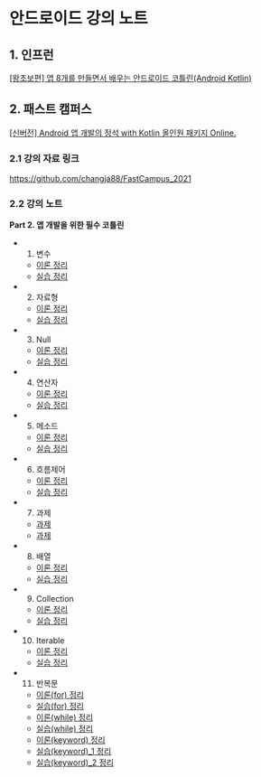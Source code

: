 # 안드로이드 강의 노트

## 1. 인프런
[[왕초보편] 앱 8개를 만들면서 배우는 안드로이드 코틀린(Android Kotlin)](https://www.inflearn.com/course/%EC%95%88%EB%93%9C%EB%A1%9C%EC%9D%B4%EB%93%9C-%EC%BD%94%ED%8B%80%EB%A6%B0-%EB%AA%A8%EB%B0%94%EC%9D%BC%EC%95%B1/dashboard)

## 2. 패스트 캠퍼스
[[신버전] Android 앱 개발의 정석 with Kotlin 올인원 패키지 Online.](https://fastcampus.co.kr/dev_online_androidstandard)

### 2.1 강의 자료 링크
https://github.com/changja88/FastCampus_2021

### 2.2 강의 노트
**Part 2. 앱 개발을 위한 필수 코틀린**
* 01. 변수
    * [이론 정리](./FastCampus/my_repository/FastCampus/Kotlin/01.%20변수/노트.md)
    * [실습 정리](./FastCampus/my_repository/FastCampus/Kotlin/01.%20변수/실습.kts)
* 02. 자료형
    * [이론 정리](./FastCampus/my_repository/FastCampus/Kotlin/02.%20자료형/이론.md)
    * [실습 정리](./FastCampus/my_repository/FastCampus/Kotlin/02.%20자료형/실습.kts)
* 03. Null
    * [이론 정리](./FastCampus/my_repository/FastCampus/Kotlin/03.%20Null/이론.md)
    * [실습 정리](./FastCampus/my_repository/FastCampus/Kotlin/03.%20Null/실습.kts)
* 04. 연산자
    * [이론 정리](./FastCampus/my_repository/FastCampus/Kotlin/04.%20연산자/이론.md)
    * [실습 정리](./FastCampus/my_repository/FastCampus/Kotlin/04.%20연산자/실습.kts)
* 05. 메소드
    * [이론 정리](./FastCampus/my_repository/FastCampus/Kotlin/05.%20메소드/이론.md)
    * [실습 정리](./FastCampus/my_repository/FastCampus/Kotlin/05.%20메소드/실습.kts)
* 06. 흐름제어
    * [이론 정리](./FastCampus/my_repository/FastCampus/Kotlin/06.%20흐름%20제어/이론.md)
    * [실습 정리](./FastCampus/my_repository/FastCampus/Kotlin/06.%20흐름%20제어/실습.kts)
* 07. 과제
    * [과제](./FastCampus/my_repository/FastCampus/Kotlin/07.%20과제(1)/과제.md)
    * [과제](./FastCampus/my_repository/FastCampus/Kotlin/07.%20과제(1)/과제.kts)
* 08. 배열
    * [이론 정리](./FastCampus/my_repository/FastCampus/Kotlin/08.%20배열/이론.md)
    * [실습 정리](./FastCampus/my_repository/FastCampus/Kotlin/08.%20배열/실습.kts)
* 09. Collection
    * [이론 정리](./FastCampus/my_repository/FastCampus/Kotlin/09.%20Collection/이론.md)
    * [실습 정리](./FastCampus/my_repository/FastCampus/Kotlin/09.%20Collection/실습.kts)
* 10. Iterable
    * [이론 정리](./FastCampus/my_repository/FastCampus/Kotlin/10.%20Iterable/이론.md)
    * [실습 정리](./FastCampus/my_repository/FastCampus/Kotlin/10.%20Iterable/실습.kts)
* 11. 반복문
    * [이론(for) 정리](<FastCampus/my_repository/FastCampus/Kotlin/11.%20반복문/이론(for).md>)
    * [실습(for) 정리](<FastCampus/my_repository/FastCampus/Kotlin/11.%20반복문/실습(for).kts>)
    * [이론(while) 정리](<FastCampus/my_repository/FastCampus/Kotlin/11.%20반복문/이론(while).md>)
    * [실습(while) 정리](<FastCampus/my_repository/FastCampus/Kotlin/11.%20반복문/실습(while).kts>)
    * [이론(keyword) 정리](<FastCampus/my_repository/FastCampus/Kotlin/11.%20반복문/이론(keyword).md>)
    * [실습(keyword)_1 정리](<FastCampus/my_repository/FastCampus/Kotlin/11.%20반복문/실습(keyword_1).kts>)
    * [실습(keyword)_2 정리](<FastCampus/my_repository/FastCampus/Kotlin/11.%20반복문/실습(keyword_2).kts>)
    